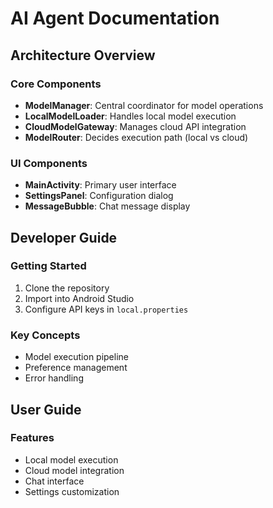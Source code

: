 # AI Agent Documentation

## Architecture Overview

### Core Components
- **ModelManager**: Central coordinator for model operations
- **LocalModelLoader**: Handles local model execution  
- **CloudModelGateway**: Manages cloud API integration
- **ModelRouter**: Decides execution path (local vs cloud)

### UI Components
- **MainActivity**: Primary user interface
- **SettingsPanel**: Configuration dialog
- **MessageBubble**: Chat message display

## Developer Guide

### Getting Started
1. Clone the repository
2. Import into Android Studio
3. Configure API keys in `local.properties`

### Key Concepts
- Model execution pipeline
- Preference management
- Error handling

## User Guide

### Features
- Local model execution
- Cloud model integration
- Chat interface
- Settings customization
